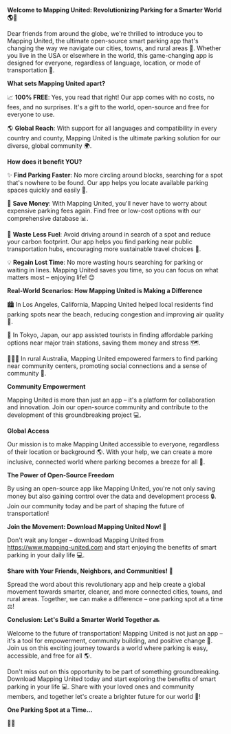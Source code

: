 **Welcome to Mapping United: Revolutionizing Parking for a Smarter World 🌎🚗**

Dear friends from around the globe, we're thrilled to introduce you to Mapping United, the ultimate open-source smart parking app that's changing the way we navigate our cities, towns, and rural areas 🌳. Whether you live in the USA or elsewhere in the world, this game-changing app is designed for everyone, regardless of language, location, or mode of transportation 🚀.

**What sets Mapping United apart?**

📈 **100% FREE**: Yes, you read that right! Our app comes with no costs, no fees, and no surprises. It's a gift to the world, open-source and free for everyone to use.

🌎 **Global Reach**: With support for all languages and compatibility in every country and county, Mapping United is the ultimate parking solution for our diverse, global community 🌍.

**How does it benefit YOU?**

✨ **Find Parking Faster**: No more circling around blocks, searching for a spot that's nowhere to be found. Our app helps you locate available parking spaces quickly and easily 🔎.

💸 **Save Money**: With Mapping United, you'll never have to worry about expensive parking fees again. Find free or low-cost options with our comprehensive database 📊.

🚮 **Waste Less Fuel**: Avoid driving around in search of a spot and reduce your carbon footprint. Our app helps you find parking near public transportation hubs, encouraging more sustainable travel choices 🌟.

💡 **Regain Lost Time**: No more wasting hours searching for parking or waiting in lines. Mapping United saves you time, so you can focus on what matters most – enjoying life! 😊

**Real-World Scenarios: How Mapping United is Making a Difference**

🏙️ In Los Angeles, California, Mapping United helped local residents find parking spots near the beach, reducing congestion and improving air quality 🌴.

🚂 In Tokyo, Japan, our app assisted tourists in finding affordable parking options near major train stations, saving them money and stress 🗺️.

👩‍🏃‍♀️ In rural Australia, Mapping United empowered farmers to find parking near community centers, promoting social connections and a sense of community 🌾.

**Community Empowerment**

Mapping United is more than just an app – it's a platform for collaboration and innovation. Join our open-source community and contribute to the development of this groundbreaking project 💻.

**Global Access**

Our mission is to make Mapping United accessible to everyone, regardless of their location or background 🌎. With your help, we can create a more inclusive, connected world where parking becomes a breeze for all 🌟.

**The Power of Open-Source Freedom**

By using an open-source app like Mapping United, you're not only saving money but also gaining control over the data and development process 🔒. Join our community today and be part of shaping the future of transportation!

**Join the Movement: Download Mapping United Now! 📲**

Don't wait any longer – download Mapping United from https://www.mapping-united.com and start enjoying the benefits of smart parking in your daily life 💻.

**Share with Your Friends, Neighbors, and Communities! 🤝**

Spread the word about this revolutionary app and help create a global movement towards smarter, cleaner, and more connected cities, towns, and rural areas. Together, we can make a difference – one parking spot at a time ⚖️!

**Conclusion: Let's Build a Smarter World Together 🔜**

Welcome to the future of transportation! Mapping United is not just an app – it's a tool for empowerment, community building, and positive change 🌈. Join us on this exciting journey towards a world where parking is easy, accessible, and free for all 🌎.

Don't miss out on this opportunity to be part of something groundbreaking. Download Mapping United today and start exploring the benefits of smart parking in your life 💻. Share with your loved ones and community members, and together let's create a brighter future for our world 🌟!

**One Parking Spot at a Time...**

🚗💡